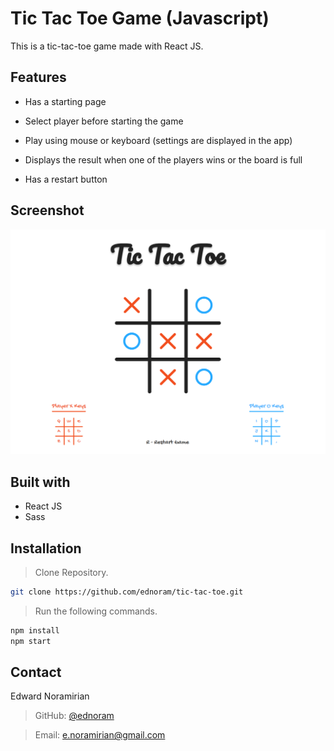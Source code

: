 # Tic Tac Toe Game (Javascript)

This is a tic-tac-toe game made with React JS.

## Features

- Has a starting page

- Select player before starting the game

- Play using mouse or keyboard (settings are displayed in the app)

- Displays the result when one of the players wins or the board is full

- Has a restart button

## Screenshot

![app-screenshot](https://raw.githubusercontent.com/ednoram/tic-tac-toe/master/src/assets/app-screenshot.png)

## Built with

- React JS
- Sass

## Installation

> Clone Repository.
```sh
git clone https://github.com/ednoram/tic-tac-toe.git
```
> Run the following commands.
```sh
npm install
npm start
```

## Contact

Edward Noramirian

> GitHub: [@ednoram](www.github.com/ednoram)

> Email: e.noramirian@gmail.com
